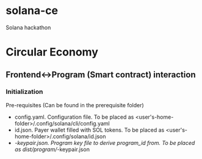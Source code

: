 # solana-ce
Solana hackathon

# Circular Economy
## Frontend<->Program (Smart contract) interaction

### Initialization
Pre-requisites (Can be found in the prerequisite folder)
- config.yaml. Configuration file. To be placed as <user's-home-folder>/.config/solana/cli/config.yaml
- id.json. Payer wallet filled with SOL tokens. To be placed as <user's-home-folder>/.config/solana/id.json
- *-keypair.json. Program key file to derive program_id from. To be placed as dist/program/*-keypair.json

